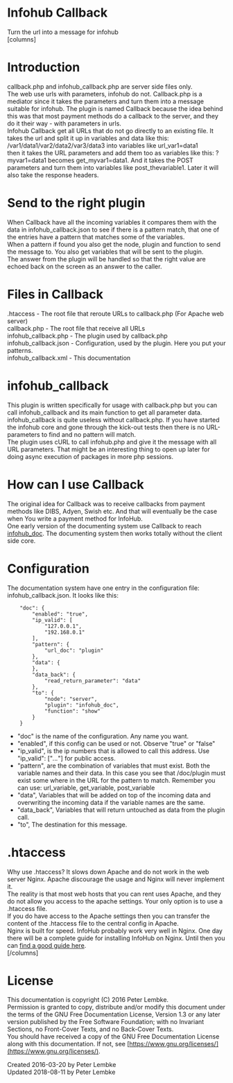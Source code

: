 # Infohub Callback
Turn the url into a message for infohub  
[columns]
# Introduction
callback.php and infohub_callback.php are server side files only.  
The web use urls with parameters, infohub do not. Callback.php is a mediator since it takes the parameters and turn them into a message suitable for infohub. The plugin is named Callback because the idea behind this was that most payment methods do a callback to the server, and they do it their way - with parameters in urls.  
Infohub Callback get all URLs that do not go directly to an existing file. It takes the url and split it up in variables and data like this: /var1/data1/var2/data2/var3/data3 into variables like url_var1=data1  
then it takes the URL parameters and add them too as variables like this: ?myvar1=data1 becomes get_myvar1=data1. And it takes the POST parameters and turn them into variables like post_thevariable1. Later it will also take the response headers.  

# Send to the right plugin
When Callback have all the incoming variables it compares them with the data in infohub_callback.json to see if there is a pattern match, that one of the entries have a pattern that matches some of the variables.  
When a pattern if found you also get the node, plugin and function to send the message to. You also get variables that will be sent to the plugin.  
The answer from the plugin will be handled so that the right value are echoed back on the screen as an answer to the caller.  

# Files in Callback
.htaccess - The root file that reroute URLs to callback.php (For Apache web server)  
callback.php - The root file that receive all URLs  
infohub_callback.php - The plugin used by callback.php  
infohub_callback.json - Configuration, used by the plugin. Here you put your patterns.  
infohub_callback.xml - This documentation  

# infohub_callback
This plugin is written specifically for usage with callback.php but you can call infohub_callback and its main function to get all parameter data.  
infohub_callback is quite useless without callback.php. If you have started the infohub core and gone through the kick-out tests then there is no URL-parameters to find and no pattern will match.  
The plugin uses cURL to call infohub.php and give it the message with all URL parameters. That might be an interesting thing to open up later for doing async execution of packages in more php sessions.  

# How can I use Callback
The original idea for Callback was to receive callbacks from payment methods like DIBS, Adyen, Swish etc. And that will eventually be the case when You write a payment method for InfoHub.  
One early version of the documenting system use Callback to reach [infohub_doc](plugin,infohub_doc). The documenting system then works totally without the client side core.  

# Configuration
The documentation system have one entry in the configuration file: infohub_callback.json. It looks like this:  

```    
    "doc": {
        "enabled": "true",
        "ip_valid": [
            "127.0.0.1",
            "192.168.0.1"
        ],
        "pattern": {
            "url_doc": "plugin"
        },
        "data": {
        },
        "data_back": {
            "read_return_parameter": "data"
        },
        "to": {
            "node": "server",
            "plugin": "infohub_doc",
            "function": "show"
        }
    }
```    

- "doc" is the name of the configuration. Any name you want.
- "enabled", if this config can be used or not. Observe "true" or "false"
- "ip_valid", is the ip numbers that is allowed to call this address. Use "ip_valid": ["*.*.*.*"] for public access.
- "pattern", are the combination of variables that must exist. Both the variable names and their data. In this case you see that /doc/plugin must exist some where in the URL for the pattern to match. Remember you can use: url_variable, get_variable, post_variable
- "data", Variables that will be added on top of the incoming data and overwriting the incoming data if the variable names are the same.
- "data_back", Variables that will return untouched as data from the plugin call.
- "to", The destination for this message.

# .htaccess
Why use .htaccess? It slows down Apache and do not work in the web server Nginx. Apache discourage the usage and Nginx will never implement it.  
The reality is that most web hosts that you can rent uses Apache, and they do not allow you access to the apache settings. Your only option is to use a .htaccess file.  
If you do have access to the Apache settings then you can transfer the content of the .htaccess file to the central config in Apache.  
Nginx is built for speed. InfoHub probably work very well in Nginx. One day there will be a complete guide for installing InfoHub on Nginx. Until then you can <a href="https://www.nginx.com/blog/creating-nginx-rewrite-rules/" target="_blank">find a good guide here</a>.  
[/columns]

# License
This documentation is copyright (C) 2016 Peter Lembke.  
Permission is granted to copy, distribute and/or modify this document under the terms of the GNU Free Documentation License, Version 1.3 or any later version published by the Free Software Foundation; with no Invariant Sections, no Front-Cover Texts, and no Back-Cover Texts.  
You should have received a copy of the GNU Free Documentation License along with this documentation. If not, see [https://www.gnu.org/licenses/](https://www.gnu.org/licenses/).  

Created 2016-03-20 by Peter Lembke  
Updated 2018-08-11 by Peter Lembke  
